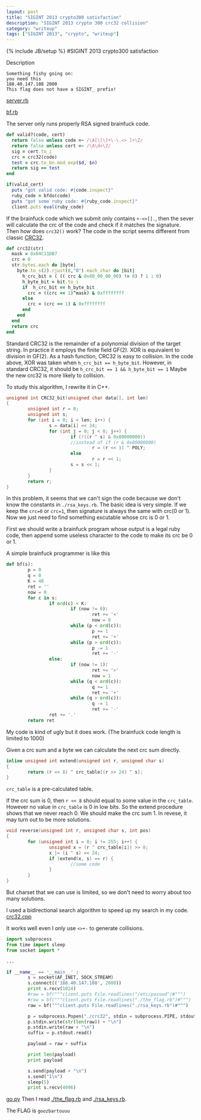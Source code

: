 ```yaml
---
layout: post
title: "SIGINT 2013 crypto300 satisfaction"
description: "SIGINT 2013 crypto 300 crc32 collision"
category: "writeup" 
tags: ["SIGINT 2013", "crypto", "writeup"]
---
```

{% include JB/setup %}
#SIGINT 2013 crypto300 satisfaction

Description

    Something fishy going on:
    you need this
    188.40.147.108 2000
    This flag does not have a SIGINT_ prefix!
    
[server.rb](https://github.com/5lipper/CTF-Challenges/blob/master/SIGINT2013/crypto/satisfaction/server.rb)

[bf.rb](https://github.com/5lipper/CTF-Challenges/blob/master/SIGINT2013/crypto/satisfaction/bf.rb)

The server only runs properly RSA signed brainfuck code.

```ruby
def valid?(code, cert)
  return false unless code =~ /\A[\[\]+\-\.<> ]+\Z/
  return false unless cert =~ /\A\d+\Z/
  sig = cert.to_i
  crc = crc32(code)
  test = crc.to_bn.mod_exp($d, $n)
  return sig == test
end

if(valid_cert)
  puts "got valid code: #{code.inspect}"
  ruby_code = bfdo(code)
  puts "got some ruby code: #{ruby_code.inspect}"
  client.puts eval(ruby_code)
```

If the brainfuck code which we submit only contains `+-<>[].`, then the sever will calculate the crc of the code and check if it matches the signature.
Then how does `crc32()` work? The code in the script seems different from classic [CRC32](http://en.wikipedia.org/wiki/Crc32).

```ruby
def crc32(str)
  mask = 0x04C11DB7
  crc = 0
  str.bytes.each do |byte|
    byte.to_s(2).rjust(8,"0").each_char do |bit|
      h_crc_bit = ( (( crc & 0x80_00_00_00) != 0) ? 1 : 0)
      h_byte_bit = bit.to_i
      if  h_crc_bit == h_byte_bit
        crc = ((crc << 1)^mask) & 0xffffffff
      else
        crc = (crc << 1) & 0xffffffff
      end
    end
  end
  return crc
end
```

Standard CRC32 is the remainder of a polynomial division of the target string. In practice it employs the finite field GF(2). XOR is equivalent to division in GF(2).
As a hash function, CRC32 is easy to collision.
In the code above, XOR was taken when `h_crc_bit == h_byte_bit`.
However, in standard CRC32, it should be `h_crc_bit == 1 && h_byte_bit == 1`
Maybe the new crc32 is more likely to collision.

To study this algorithm, I rewrite it in C++.

```cpp
unsigned int CRC32_bit(unsigned char data[], int len)
{
        unsigned int r = 0;
        unsigned int s;
        for (int i = 0; i < len; i++) {
                s = data[i] << 24;
                for (int j = 0; j < 8; j++) {
                        if (!((r ^ s) & 0x80000000))
                        //instead of if (r & 0x80000000)
                                r = (r << 1) ^ POLY;
                        else
                                r = r << 1;
                        s = s << 1;
                }
        }
        return r;
}
```

In this problem, it seems that we can't sign the code because we don't know the constants in `./rsa_keys.rb`.
The basic idea is very simple. If we keep the `crc=0` or `crc=1`, then signature is always the same with crc(0 or 1). Now we just need to find something excutable whose crc is 0 or 1.

First we should write a brainfuck program whose output is a legal ruby code, then append some useless character to the code to make its crc be 0 or 1.

A simple brainfuck programmer is like this

```python
def bf(s):
        p = 0
        q = 0
        K = 48
        ret = ''
        now = 0
        for c in s:
                if ord(c) < K:
                        if (now != 0):
                                ret += '<'
                                now = 0
                        while (p < ord(c)):
                                p += 1
                                ret += '+'
                        while (p > ord(c)):
                                p -= 1
                                ret += '-'
                else:
                        if (now != 1):
                                ret += '>'
                                now = 1
                        while (q < ord(c)):
                                q += 1
                                ret += '+'
                        while (q > ord(c)):
                                q -= 1
                                ret += '-'
                ret += '.'
        return ret
```

My code is kind of ugly but it does work. (The brainfuck code length is limited to 1000)

Given a crc sum and a byte we can calculate the next crc sum directly.

```cpp
inline unsigned int extend(unsigned int r, unsigned char s)
{
        return (r << 8) ^ crc_table[(r >> 24) ^ s];
}
```

`crc_table` is a pre-calculated table.

If the crc sum is 0, then `r << 8` should equal to some value in the `crc_table`. However no value in `crc_table` is 0 in low bits. So the extend procedure shows that we never reach 0. We should make the crc sum 1.
In revese, it may turn out to be more solutions.

```cpp
void reverse(unsigned int r, unsigned char s, int pos)
{
        for (unsigned int i = 0; i != 255; i++) {
                unsigned x = (r ^ crc_table[i]) >> 8;
                x |= (i ^ s) << 24;
                if (extend(x, s) == r) {
                        //some code
                }
        }
}
```

But charset that we can use is limited, so we don't need to worry about too many solutions.

I used a bidirectional search algorithm to speed up my search in my code.
[crc32.cpp](https://github.com/5lipper/CTF-Challenges/blob/master/SIGINT2013/crypto/satisfaction/crc32.cpp)

It works well even I only use `<>+-` to generate collisions.

```python
import subprocess
from time import sleep
from socket import *

...

if __name__ == '__main__' :
        s = socket(AF_INET, SOCK_STREAM)
        s.connect(('188.40.147.108', 2000))
        print s.recv(1024)
        #raw = bf("""client.puts File.readlines("/etc/passwd")#""")
        #raw = bf("""client.puts File.readlines("./the_flag.rb")#""")
        raw = bf("""client.puts File.readlines("./rsa_keys.rb")#""")

        p = subprocess.Popen("./crc32", stdin = subprocess.PIPE, stdout = subprocess.PIPE)
        p.stdin.write(str(len(raw)) + "\n")
        p.stdin.write(raw + "\n")
        suffix = p.stdout.read()

        payload = raw + suffix

        print len(payload)
        print payload

        s.send(payload + "\n")
        s.send("1\n")
        sleep(5)
        print s.recv(4096)

```

[go.py](https://github.com/5lipper/CTF-Challenges/blob/master/SIGINT2013/crypto/satisfaction/go.py)
Then I read [./the_flag.rb](https://github.com/5lipper/CTF-Challenges/blob/master/SIGINT2013/crypto/satisfaction/the_flag.rb) and [./rsa_keys.rb](https://github.com/5lipper/CTF-Challenges/blob/master/SIGINT2013/crypto/satisfaction/rsa_keys.rb).

The FLAG is `goozbartouuu`
